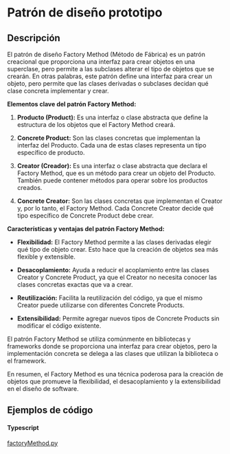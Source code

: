 # Patrón de diseño prototipo

## Descripción

El patrón de diseño Factory Method (Método de Fábrica) es un patrón creacional que proporciona una interfaz para crear objetos en una superclase, pero permite a las subclases alterar el tipo de objetos que se crearán. En otras palabras, este patrón define una interfaz para crear un objeto, pero permite que las clases derivadas o subclases decidan qué clase concreta implementar y crear.

**Elementos clave del patrón Factory Method:**

1. **Producto (Product):** Es una interfaz o clase abstracta que define la estructura de los objetos que el Factory Method creará.

2. **Concrete Product:** Son las clases concretas que implementan la interfaz del Producto. Cada una de estas clases representa un tipo específico de producto.

3. **Creator (Creador):** Es una interfaz o clase abstracta que declara el Factory Method, que es un método para crear un objeto del Producto. También puede contener métodos para operar sobre los productos creados.

4. **Concrete Creator:** Son las clases concretas que implementan el Creator y, por lo tanto, el Factory Method. Cada Concrete Creator decide qué tipo específico de Concrete Product debe crear.

**Características y ventajas del patrón Factory Method:**

- **Flexibilidad:** El Factory Method permite a las clases derivadas elegir qué tipo de objeto crear. Esto hace que la creación de objetos sea más flexible y extensible.

- **Desacoplamiento:** Ayuda a reducir el acoplamiento entre las clases Creator y Concrete Product, ya que el Creator no necesita conocer las clases concretas exactas que va a crear.

- **Reutilización:** Facilita la reutilización del código, ya que el mismo Creator puede utilizarse con diferentes Concrete Products.

- **Extensibilidad:** Permite agregar nuevos tipos de Concrete Products sin modificar el código existente.

El patrón Factory Method se utiliza comúnmente en bibliotecas y frameworks donde se proporciona una interfaz para crear objetos, pero la implementación concreta se delega a las clases que utilizan la biblioteca o el framework.

En resumen, el Factory Method es una técnica poderosa para la creación de objetos que promueve la flexibilidad, el desacoplamiento y la extensibilidad en el diseño de software.

## Ejemplos de código

<!-- tabs:start -->

#### **Typescript**

[factoryMethod.py](https://raw.githubusercontent.com/jeresoftx/design-patterns/main/src/creationalPatterns/factoryMethod/factoryMethod.ts ':include :type=code')

<!-- tabs:end -->
